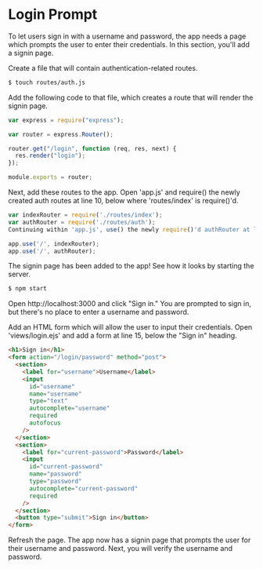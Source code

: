 # Login Prompt

To let users sign in with a username and password, the app needs a page which prompts the user to enter their credentials. In this section, you'll add a signin page.

Create a file that will contain authentication-related routes.

```sh
$ touch routes/auth.js
```

Add the following code to that file, which creates a route that will render the signin page.

```js
var express = require("express");

var router = express.Router();

router.get("/login", function (req, res, next) {
  res.render("login");
});

module.exports = router;
```

Next, add these routes to the app. Open 'app.js' and require() the newly created auth routes at line 10, below where 'routes/index' is require()'d.

```js
var indexRouter = require('./routes/index');
var authRouter = require('./routes/auth');
Continuing within 'app.js', use() the newly require()'d authRouter at line 27, below where indexRouter is use()'d.

app.use('/', indexRouter);
app.use('/', authRouter);
```

The signin page has been added to the app! See how it looks by starting the server.

```sh
$ npm start
```

Open http://localhost:3000 and click "Sign in." You are prompted to sign in, but there's no place to enter a username and password.

Add an HTML form which will allow the user to input their credentials. Open 'views/login.ejs' and add a form at line 15, below the "Sign in" heading.

```html
<h1>Sign in</h1>
<form action="/login/password" method="post">
  <section>
    <label for="username">Username</label>
    <input
      id="username"
      name="username"
      type="text"
      autocomplete="username"
      required
      autofocus
    />
  </section>
  <section>
    <label for="current-password">Password</label>
    <input
      id="current-password"
      name="password"
      type="password"
      autocomplete="current-password"
      required
    />
  </section>
  <button type="submit">Sign in</button>
</form>
```

Refresh the page. The app now has a signin page that prompts the user for their username and password. Next, you will verify the username and password.
